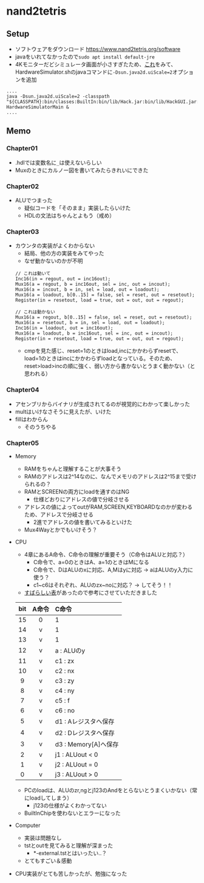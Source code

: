 # nand2tetris
## Setup
- ソフトウェアをダウンロード https://www.nand2tetris.org/software<br>
- javaをいれてなかったので`sudo apt install default-jre`<br>
- 4Kモニターだどシミュレータ画面が小さすぎたため、[これ](http://nand2tetris-questions-and-answers-forum.52.s1.nabble.com/4k-resolution-not-DPI-aware-td4030046.html)をみて、HardwareSimulator.shのjavaコマンドに`-Dsun.java2d.uiScale=2`オプションを追加
```
....
java -Dsun.java2d.uiScale=2 -classpath "${CLASSPATH}:bin/classes:BuiltIn:bin/lib/Hack.jar:bin/lib/HackGUI.jar:bin/lib/Simulators.jar:bin/lib/SimulatorsGUI.jar:bin/lib/Compilers.jar" HardwareSimulatorMain &
....
```
## Memo
### Chapter01
- .hdlでは変数名に`_`は使えないらしい
- Muxのときにカルノー図を書いてみたらきれいにできた
### Chapter02
- ALUでつまった
  - 疑似コードを「そのまま」実装したらいけた
  - HDLの文法はちゃんとよもう（戒め）
### Chapter03
- カウンタの実装がよくわからない
  - 結局、他の方の実装をみてやった
  - なぜ動かないのかが不明
  ```
  // これは動いて
  Inc16(in = regout, out = inc16out);
  Mux16(a = regout, b = inc16out, sel = inc, out = incout);
  Mux16(a = incout, b = in, sel = load, out = loadout);
  Mux16(a = loadout, b[0..15] = false, sel = reset, out = resetout);
  Register(in = resetout, load = true, out = out, out = regout);

  // これは動かない
  Mux16(a = regout, b[0..15] = false, sel = reset, out = resetout);
  Mux16(a = resetout, b = in, sel = load, out = loadout);
  Inc16(in = loadout, out = inc16out);
  Mux16(a = loadout, b = inc16out, sel = inc, out = incout);
  Register(in = resetout, load = true, out = out, out = regout);
  ```
  - cmpを見た感じ、reset=1のときはload,incにかかわらずresetで、load=1のときはincにかかわらずloadとなっている。そのため、reset>load>incの順に強く、弱い方から書かないとうまく動かない（と思われる）
### Chapter04
- アセンブリからバイナリが生成されてるのが視覚的にわかって楽しかった
- multはいけなさそうに見えたが、いけた
- fillはわからん
  - そのうちやる
### Chapter05
- Memory
  - RAMをちゃんと理解することが大事そう
  - RAMのアドレスは2^14なのに、なんでメモリのアドレスは2^15まで受けられるの？
  - RAMとSCREENの両方にloadを通すのはNG
    - 仕様どおりにアドレスの値で分岐させる
  - アドレスの値によってoutがRAM,SCREEN,KEYBOARDなのかが変わるため、アドレスで分岐させる
    - 2進でアドレスの値を書いてみるといけた
  - Mux4Wayとかでもいけそう？
- CPU
  - 4章にあるA命令、C命令の理解が重要そう（C命令はALUと対応？）
    - C命令で、a=0のときはA、a=1のときはMになる
    - C命令で、DはALUのxに対応、A,Mはyに対応 -> aはALUのy入力に使う？
    - c1~c6はそれぞれ、ALUのzx~noに対応？ -> してそう！！
  - [すばらしい表](https://nihemak.hatenablog.com/entry/2019/04/28/150541#CPU)があったので参考にさせていただきました

  | bit  | A命令 | C命令|
  | :--: | :-:   | :-   |
  | 15 | 0 | 1 |
  | 14 | v | 1 |
  | 13 | v | 1 |
  | 12 | v |a : ALUのy |
  | 11 | v |c1 : zx |
  | 10 | v |c2 : nx |
  | 9  | v |c3 : zy |
  | 8  | v |c4 : ny |
  | 7  | v |c5 : f |
  | 6  | v |c6 : no |
  | 5  | v |d1 : Aレジスタへ保存 |
  | 4  | v |d2 : Dレジスタへ保存 |
  | 3  | v |d3 : Memory[A]へ保存 |
  | 2  | v |j1 : ALUout < 0 |
  | 1  | v |j2 : ALUout = 0 |
  | 0  | v |j3 : ALUout > 0 |
  - PCのloadは、ALUのzr,ngとj123のAndをとらないとうまくいかない（常にloadしてしまう）
    - j123の仕様がよくわかってない
  - BuiltInChipを使わないとエラーになった
- Computer
  - 実装は問題なし
  - tstとoutを見てみると理解が深まった
    - *-external.tstとはいったい..？
  - とてもすごい＆感動
- CPU実装がとても苦しかったが、勉強になった
